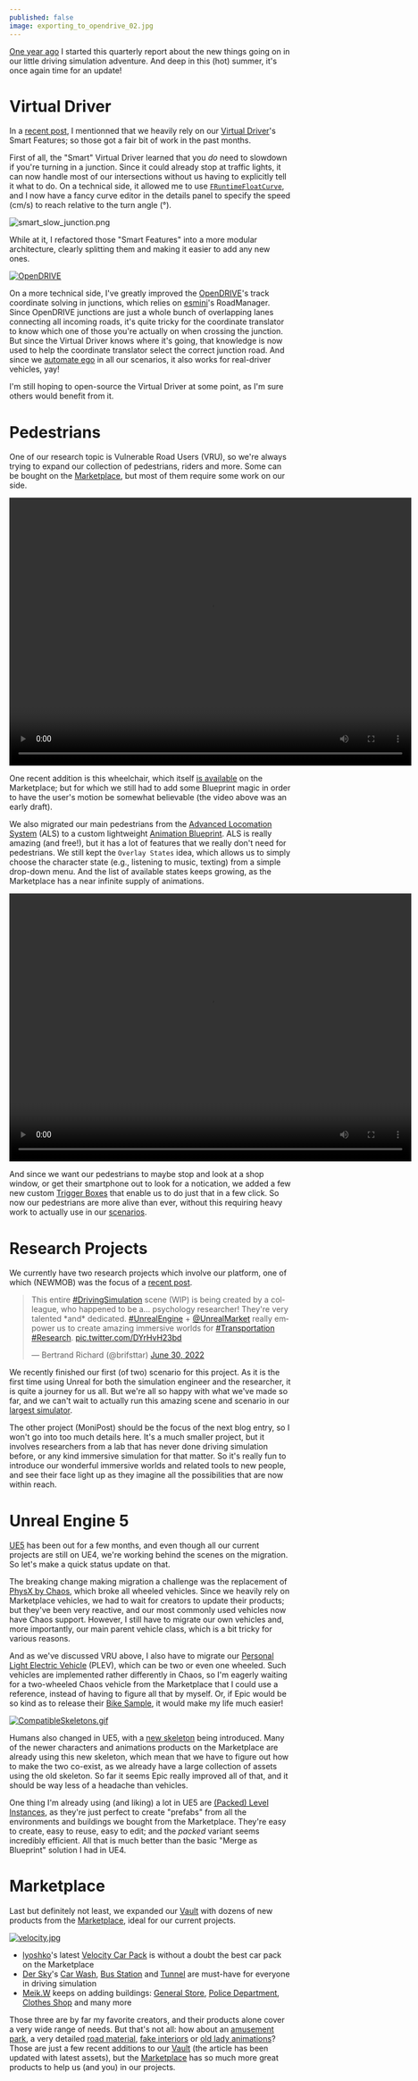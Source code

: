 ```yaml
---
published: false
image: exporting_to_opendrive_02.jpg
---
```

[One year ago](/whats-new-2021-08/) I started this quarterly report about the new things going on in our little driving simulation adventure. And deep in this (hot) summer, it's once again time for an update!

# Virtual Driver

In a [recent post](/workflow-1/#traffic), I mentionned that we heavily rely on our [Virtual Driver](/virtual-driver)'s Smart Features; so those got a fair bit of work in the past months.

First of all, the "Smart" Virtual Driver learned that you *do* need to slowdown if you're turning in a junction. Since it could already stop at traffic lights, it can now handle most of our intersections without us having to explicitly tell it what to do. On a technical side, it allowed me to use [`FRuntimeFloatCurve`](https://docs.unrealengine.com/5.0/en-US/API/Runtime/Engine/Curves/FRuntimeFloatCurve/), and I now have a fancy curve editor in the details panel to specify the speed (cm/s) to reach relative to the turn angle (°).

![smart_slow_junction.png]({{site.baseurl}}/images/smart_slow_junction.png)

While at it, I refactored those "Smart Features" into a more modular architecture, clearly splitting them and making it easier to add any new ones.

[![OpenDRIVE]({{site.baseurl}}/images/exporting_to_opendrive_02.jpg)][0]

On a more technical side, I've greatly improved the [OpenDRIVE](/opendrive)'s track coordinate solving in junctions, which relies on [esmini](https://github.com/esmini/esmini/)'s RoadManager. Since OpenDRIVE junctions are just a whole bunch of overlapping lanes connecting all incoming roads, it's quite tricky for the coordinate translator to know which one of those you're actually on when crossing the junction. But since the Virtual Driver knows where it's going, that knowledge is now used to help the coordinate translator select the correct junction road. And since we [automate ego](/scenario-authoring/#automate-ego) in all our scenarios, it also works for real-driver vehicles, yay!

I'm still hoping to open-source the Virtual Driver at some point, as I'm sure others would benefit from it.

# Pedestrians

One of our research topic is Vulnerable Road Users (VRU), so we're always trying to expand our collection of pedestrians, riders and more. Some can be bought on the [Marketplace][mp], but most of them require some work on our side.

<video width="720" height="480" controls>
  <source type="video/mp4"
src="https://cdn.discordapp.com/attachments/725724080526852126/972533402660126750/wheelchair.mp4.mp4">
</video>

One recent addition is this wheelchair, which itself [is available](https://www.unrealengine.com/marketplace/en-US/product/rigged-wheelchair-pack-10-in-1) on the Marketplace; but for which we still had to add some Blueprint magic in order to have the user's motion be somewhat believable (the video above was an early draft).

We also migrated our main pedestrians from the [Advanced Locomation System](https://www.unrealengine.com/marketplace/en-US/product/advanced-locomotion-system-v1) (ALS) to a custom lightweight [Animation Blueprint](https://docs.unrealengine.com/5.0/en-US/animation-blueprints-in-unreal-engine). ALS is really amazing (and free!), but it has a lot of features that we really don't need for pedestrians. We still kept the `Overlay States` idea, which allows us to simply choose the character state (e.g., listening to music, texting) from a simple drop-down menu. And the list of available states keeps growing, as the Marketplace has a near infinite supply of animations.

<video width="720" height="480" controls>
  <source type="video/mp4"
src="{{site.baseurl}}/images/ped_complex.mp4.mp4">
</video>

And since we want our pedestrians to maybe stop and look at a shop window, or get their smartphone out to look for a notication, we added a few new custom [Trigger Boxes](https://docs.unrealengine.com/5.0/en-US/trigger-volume-actors-in-unreal-engine/) that enable us to do just that in a few click. So now our pedestrians are more alive than ever, without this requiring heavy work to actually use in our [scenarios](/scenarios).

# Research Projects

We currently have two research projects which involve our platform, one of which (NEWMOB) was the focus of a [recent post](/workflow-1).

<blockquote class="twitter-tweet"><p lang="en" dir="ltr">This entire <a href="https://twitter.com/hashtag/DrivingSimulation?src=hash&amp;ref_src=twsrc%5Etfw">#DrivingSimulation</a> scene (WIP) is being created by a colleague, who happened to be a... psychology researcher! They&#39;re very talented *and* dedicated. <a href="https://twitter.com/hashtag/UnrealEngine?src=hash&amp;ref_src=twsrc%5Etfw">#UnrealEngine</a> + <a href="https://twitter.com/UnrealMarket?ref_src=twsrc%5Etfw">@UnrealMarket</a> really empower us to create amazing immersive worlds for <a href="https://twitter.com/hashtag/Transportation?src=hash&amp;ref_src=twsrc%5Etfw">#Transportation</a> <a href="https://twitter.com/hashtag/Research?src=hash&amp;ref_src=twsrc%5Etfw">#Research</a>. <a href="https://t.co/DYrHvH23bd">pic.twitter.com/DYrHvH23bd</a></p>&mdash; Bertrand Richard (@brifsttar) <a href="https://twitter.com/brifsttar/status/1542520672689172486?ref_src=twsrc%5Etfw">June 30, 2022</a></blockquote> <script async src="https://platform.twitter.com/widgets.js" charset="utf-8"></script>

We recently finished our first (of two) scenario for this project. As it is the first time using Unreal for both the simulation engineer and the researcher, it is quite a journey for us all. But we're all so happy with what we've made so far, and we can't wait to actually run this amazing scene and scenario in our [largest simulator](/whats-new-2022-05/#simax).

The other project (MoniPost) should be the focus of the next blog entry, so I won't go into too much details here. It's a much smaller project, but it involves researchers from a lab that has never done driving simulation before, or any kind immersive simulation for that matter. So it's really fun to introduce our wonderful immersive worlds and related tools to new people, and see their face light up as they imagine all the possibilities that are now within reach.

# Unreal Engine 5

[UE5](/ue5/) has been out for a few months, and even though all our current projects are still on UE4, we're working behind the scenes on the migration. So let's make a quick status update on that.

The breaking change making migration a challenge was the replacement of [PhysX by Chaos](/ue5/#chaos-vehicles), which broke all wheeled vehicles. Since we heavily rely on Marketplace vehicles, we had to wait for creators to update their products; but they've  been very reactive, and our most commonly used vehicles now have Chaos support. However, I still have to migrate our own vehicles and, more importantly, our main parent vehicle class, which is a bit tricky for various reasons.

And as we've discussed VRU above, I also have to migrate our [Personal Light Electric Vehicle](/whats-new-2021-11/#plev) (PLEV), which can be two or even one wheeled. Such vehicles are implemented rather differently in Chaos, so I'm eagerly waiting for a two-wheeled Chaos vehicle from the Marketplace that I could use a reference, instead of having to figure all that by myself. Or, if Epic would be so kind as to release their [Bike Sample](https://forums.unrealengine.com/t/ue5-bike-sample/603040), it would make my life much easier!

[![CompatibleSkeletons.gif]({{site.baseurl}}/images/CompatibleSkeletons.gif)][skel_comp]

Humans also changed in UE5, with a [new skeleton](/ue5/#human-skeleton) being introduced. Many of the newer characters and animations products on the Marketplace are already using this new skeleton, which mean that we have to figure out how to make the two co-exist, as we already have a large collection of assets using the old skeleton. So far it seems Epic really improved all of that, and it should be way less of a headache than vehicles.

One thing I'm already using (and liking) a lot in UE5 are [(Packed) Level Instances](https://docs.unrealengine.com/5.0/en-US/level-instancing-in-unreal-engine/), as they're just perfect to create "prefabs" from all the environments and buildings we bought from the Marketplace. They're easy to create, easy to reuse, easy to edit; and the *packed* variant seems incredibly efficient. All that is much better than the basic "Merge as Blueprint" solution I had in UE4.

# Marketplace

Last but definitely not least, we expanded our [Vault][vault] with dozens of new products from the [Marketplace][mp], ideal for our current projects.

[![velocity.jpg]({{site.baseurl}}/images/velocity.jpg)][velocity]

* [lyoshko](https://www.unrealengine.com/marketplace/en-US/profile/lyoshko)'s latest [Velocity Car Pack][velocity] is without a doubt the best car pack on the Marketplace
* [Der Sky](https://www.unrealengine.com/marketplace/en-US/profile/Der+Sky)'s [Car Wash](https://www.unrealengine.com/marketplace/en-US/product/modular-car-wash-vol-1), [Bus Station](https://www.unrealengine.com/marketplace/en-US/product/modular-bus-station-vol-1) and [Tunnel](https://www.unrealengine.com/marketplace/en-US/product/modular-tunnel-collection-vol-1) are must-have for everyone in driving simulation
* [Meik.W](https://www.unrealengine.com/marketplace/en-US/profile/Meik.W+Models) keeps on adding buildings: [General Store](https://www.unrealengine.com/marketplace/en-US/product/general-store), [Police Department](https://www.unrealengine.com/marketplace/en-US/product/police-department-01), [Clothes Shop](https://www.unrealengine.com/marketplace/en-US/product/modern-clothes-shop) and many more

Those three are by far my favorite creators, and their products alone cover a very wide range of needs. But that's not all: how about an [amusement park](https://www.unrealengine.com/marketplace/en-US/product/amusement-theme-park-rides-and-props), a very detailed [road material](https://www.unrealengine.com/marketplace/en-US/product/realistic-customizable-roads), [fake interiors](https://www.unrealengine.com/marketplace/en-US/profile/wParallax) or [old lady animations](https://www.unrealengine.com/marketplace/en-US/product/old-lady-anims)? Those are just a few recent additions to our [Vault][vault] (the article has been updated with latest assets), but the [Marketplace][mp] has so much more great products to help us (and you) in our projects.

[0]: https://www.mathworks.com/help/roadrunner/ug/export-to-opendrive.html
[velocity]: https://www.unrealengine.com/marketplace/en-US/product/velocity-cars-pack
[skel_comp]: https://docs.unrealengine.com/5.0/en-US/unreal-engine-5-0-release-notes/#skeletoncompatibility
[vault]: /marketplace
[mp]: https://www.unrealengine.com/marketplace/en-US/store
